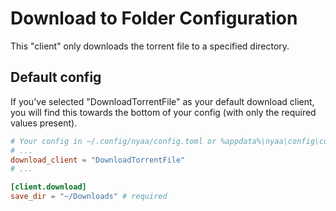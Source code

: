 # Download to Folder Configuration
This "client" only downloads the torrent file to a specified directory.

## Default config
If you've selected "DownloadTorrentFile" as your default download client, you will find this towards the bottom of your config (with only the required values present).
```toml
# Your config in ~/.config/nyaa/config.toml or %appdata%\nyaa\config\config.toml
# ...
download_client = "DownloadTorrentFile"
# ...

[client.download]
save_dir = "~/Downloads" # required
```
